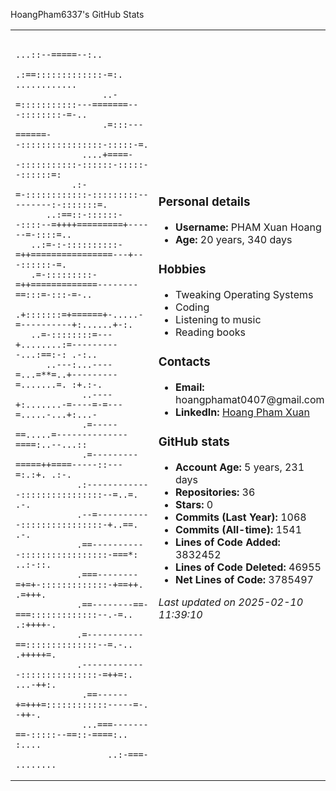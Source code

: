 HoangPham6337's GitHub Stats

<table>
<tr>
<td>
                                                                        
                                                                        
                                                                        
                                                                        
                                                                        
                                                                        
                                                                        
                          ...::--=====--:..                             
                        .:==:::::::::::::-=:. ............              
                     ..-=:::::::::::---=======---::::::::-=-..          
                     .=:::---======--::::::::::::::::-:::::-=.          
                 ....+====--:::::::::::-::::::-:::::--::::::=:          
               .:-=-::::::::::::-:::::::::---------:-:::::::=.          
          ..:==::-::::::--::::--=++++=========+------=-::::=..          
       ..:=-:-::::::::::-=++================---+---::::::-=.            
       .=-:::::::::-=++=============--------==:::=-:::-=-..             
       .+:::::::=+======+-.....-=----------+:......+-:.                 
       ..=-::::::::=---+........:=----------...:==:-: .-:..             
          ..---:...----=...=**=..+---------=.......=. :+.:-.            
                 ..----+:.......-=----=-=---=.....-...+:...-            
                 .=-----==.....=--------------====:..--...::            
                 .=---------=====++====-----::---=:.:+. .:-.            
                .:-------------::::::::::::::::--=..=.  .-.             
                .--=-----------::::::::::::::::-+..==.  .-.             
                .==-----------:::::::::::::::::-===*:   ..:-::.         
                .===--------=+=+-:::::::::::::-+==++.    .=+++.         
                .==--------==-===:::::::::::::--.-=..   .:++++-.        
                .=-----------==::::::::::::::--=.-..    .+++++=.        
                .-------------:::::::::::::::-=++=:.    ...-++:.        
                 .==------+=+++=::::::::::::-----=-.       -++-.        
                 ...===-------==-:::::--==::-====:..       :....        
                      ..:-===- ........                                 
                                                                        
                                                                        
                                                                        
                                                                        
                                                                        
                                                                        
                                                                        
</td>
<td>
<h3>Personal details</h3>
<ul>
    <li><strong>Username:</strong> PHAM Xuan Hoang</li>
    <li><strong>Age:</strong> 20 years, 340 days</li>
</ul>

<h3>Hobbies</h3>
<ul>
    <li>Tweaking Operating Systems</li>
    <li>Coding</li>
    <li>Listening to music</li>
    <li>Reading books</li>
</ul>

<h3>Contacts</h3>
<ul>
    <li><strong>Email:</strong> hoangphamat0407@gmail.com</li>
    <li><strong>LinkedIn:</strong> <a href="https://www.linkedin.com/in/xuan-hoang-pham">Hoang Pham Xuan</a></li>
</ul>

<h3>GitHub stats</h3>
<ul>
    <li><strong>Account Age:</strong> 5 years, 231 days</li>
    <li><strong>Repositories:</strong> 36</li>
    <li><strong>Stars:</strong> 0</li>
    <li><strong>Commits (Last Year):</strong> 1068</li>
    <li><strong>Commits (All-time):</strong> 1541</li>
    <li><strong>Lines of Code Added:</strong> 3832452</li>
    <li><strong>Lines of Code Deleted:</strong> 46955</li>
    <li><strong>Net Lines of Code:</strong> 3785497</li>
</ul>

<p><em>Last updated on 2025-02-10 11:39:10</em></p>


</td>
</tr>
</table>
